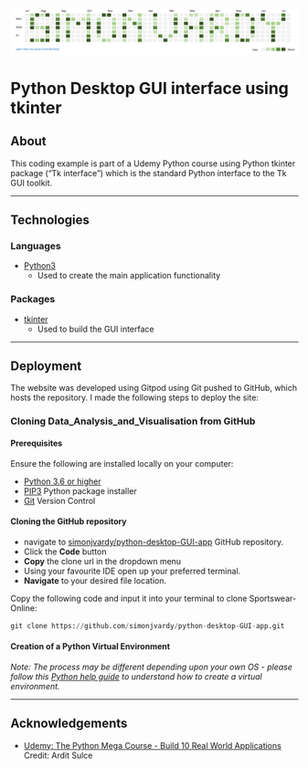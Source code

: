 ![My Logo](https://github.com/simonjvardy/simonjvardy/blob/main/assets/img/GitHub-name.png)

# Python Desktop GUI interface using tkinter

## About ##

This coding example is part of a Udemy Python course using Python tkinter package (“Tk interface”) which is the standard Python interface to the Tk GUI toolkit.

---

## Technologies ##

### **Languages** ###

- [Python3](https://www.python.org/)
  - Used to create the main application functionality

### **Packages** ###

- [tkinter](https://docs.python.org/3/library/tkinter.html)
  - Used to build the GUI interface

---

## Deployment ##

The website was developed using Gitpod using Git pushed to GitHub, which hosts the repository. I made the following steps to deploy the site:

### **Cloning Data_Analysis_and_Visualisation from GitHub** ###

#### **Prerequisites** ###

Ensure the following are installed locally on your computer:

- [Python 3.6 or higher](https://www.python.org/downloads/)
- [PIP3](https://pypi.org/project/pip/) Python package installer
- [Git](https://git-scm.com/) Version Control

#### **Cloning the GitHub repository** ####

- navigate to [simonjvardy/python-desktop-GUI-app](https://github.com/simonjvardy/python-desktop-GUI-app) GitHub repository.
- Click the **Code** button
- **Copy** the clone url in the dropdown menu
- Using your favourite IDE open up your preferred terminal.
- **Navigate** to your desired file location.

Copy the following code and input it into your terminal to clone Sportswear-Online:

```Python
git clone https://github.com/simonjvardy/python-desktop-GUI-app.git
```


#### **Creation of a Python Virtual Environment** ####


*Note: The process may be different depending upon your own OS - please follow this [Python help guide](https://python.readthedocs.io/en/latest/library/venv.html) to understand how to create a virtual environment.*

---

## Acknowledgements ##

- [Udemy: The Python Mega Course - Build 10 Real World Applications](https://www.udemy.com/course/the-python-mega-course/) Credit: Ardit Sulce
